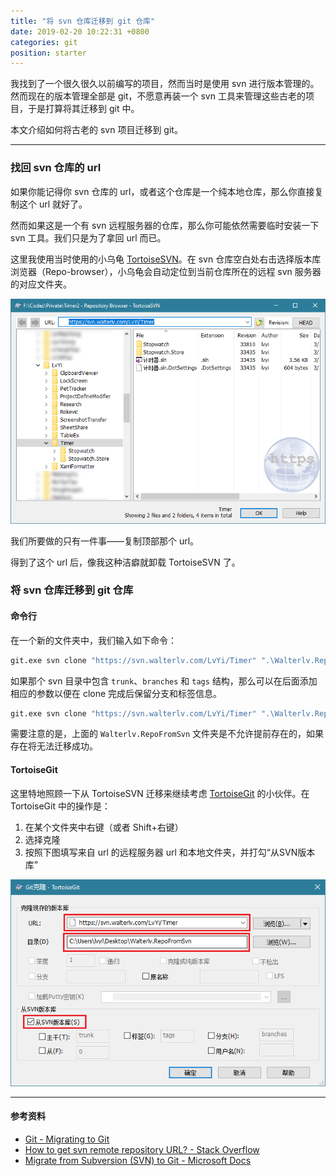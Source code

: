 ```yaml
---
title: "将 svn 仓库迁移到 git 仓库"
date: 2019-02-20 10:22:31 +0800
categories: git
position: starter
---
```


我找到了一个很久很久以前编写的项目，然而当时是使用 svn 进行版本管理的。然而现在的版本管理全部是 git，不愿意再装一个 svn 工具来管理这些古老的项目，于是打算将其迁移到 git 中。

本文介绍如何将古老的 svn 项目迁移到 git。

---

<div id="toc"></div>

### 找回 svn 仓库的 url

如果你能记得你 svn 仓库的 url，或者这个仓库是一个纯本地仓库，那么你直接复制这个 url 就好了。

然而如果这是一个有 svn 远程服务器的仓库，那么你可能依然需要临时安装一下 svn 工具。我们只是为了拿回 url 而已。

这里我使用当时使用的小乌龟 [TortoiseSVN](https://tortoisesvn.net/index.zh.html)。在 svn 仓库空白处右击选择版本库浏览器（Repo-browser），小乌龟会自动定位到当前仓库所在的远程 svn 服务器的对应文件夹。

![版本库浏览器](/static/posts/2019-02-20-10-11-00.png)

我们所要做的只有一件事——复制顶部那个 url。

得到了这个 url 后，像我这种洁癖就卸载 TortoiseSVN 了。

### 将 svn 仓库迁移到 git 仓库

#### 命令行

在一个新的文件夹中，我们输入如下命令：

```bash
git.exe svn clone "https://svn.walterlv.com/LvYi/Timer" ".\Walterlv.RepoFromSvn"
```

如果那个 svn 目录中包含 `trunk`、`branches` 和 `tags` 结构，那么可以在后面添加相应的参数以便在 clone 完成后保留分支和标签信息。

```bash
git.exe svn clone "https://svn.walterlv.com/LvYi/Timer" ".\Walterlv.RepoFromSvn" -T trunk -b branches -t tags
```

需要注意的是，上面的 `Walterlv.RepoFromSvn` 文件夹是不允许提前存在的，如果存在将无法迁移成功。

#### TortoiseGit

这里特地照顾一下从 TortoiseSVN 迁移来继续考虑 [TortoiseGit](https://tortoisegit.org/) 的小伙伴。在 TortoiseGit 中的操作是：

1. 在某个文件夹中右键（或者 Shift+右键）
1. 选择克隆
1. 按照下图填写来自 url 的远程服务器 url 和本地文件夹，并打勾“从SVN版本库”

![TortoiseGit 上的迁移 SVN 操作](/static/posts/2019-02-20-10-19-21.png)

---

#### 参考资料

- [Git - Migrating to Git](https://git-scm.com/book/en/v2/Git-and-Other-Systems-Migrating-to-Git)
- [How to get svn remote repository URL? - Stack Overflow](https://stackoverflow.com/questions/9128344/how-to-get-svn-remote-repository-url)
- [Migrate from Subversion (SVN) to Git - Microsoft Docs](https://docs.microsoft.com/en-us/azure/devops/articles/perform-migration-from-svn-to-git?view=azure-devops)
